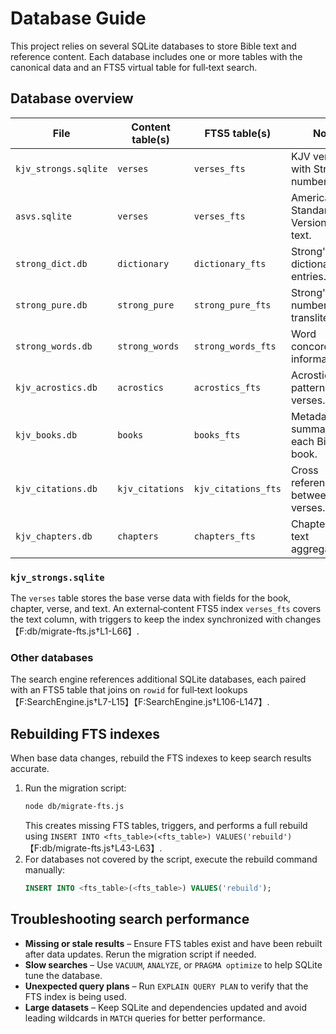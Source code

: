 # Database Guide

This project relies on several SQLite databases to store Bible text and reference content. Each database includes one or more tables with the canonical data and an FTS5 virtual table for full‑text search.

## Database overview

| File | Content table(s) | FTS5 table(s) | Notes |
| --- | --- | --- | --- |
| `kjv_strongs.sqlite` | `verses` | `verses_fts` | KJV verse text with Strong's numbers. |
| `asvs.sqlite` | `verses` | `verses_fts` | American Standard Version verse text. |
| `strong_dict.db` | `dictionary` | `dictionary_fts` | Strong's dictionary entries. |
| `strong_pure.db` | `strong_pure` | `strong_pure_fts` | Strong's numbers with transliterations. |
| `strong_words.db` | `strong_words` | `strong_words_fts` | Word concordance information. |
| `kjv_acrostics.db` | `acrostics` | `acrostics_fts` | Acrostic patterns within verses. |
| `kjv_books.db` | `books` | `books_fts` | Metadata and summaries for each Bible book. |
| `kjv_citations.db` | `kjv_citations` | `kjv_citations_fts` | Cross references between verses. |
| `kjv_chapters.db` | `chapters` | `chapters_fts` | Chapter‑level text aggregates. |

### `kjv_strongs.sqlite`
The `verses` table stores the base verse data with fields for the book, chapter, verse, and text. An external‑content FTS5 index `verses_fts` covers the text column, with triggers to keep the index synchronized with changes【F:db/migrate-fts.js†L1-L66】.

### Other databases
The search engine references additional SQLite databases, each paired with an FTS5 table that joins on `rowid` for full‑text lookups【F:SearchEngine.js†L7-L15】【F:SearchEngine.js†L106-L147】.

## Rebuilding FTS indexes
When base data changes, rebuild the FTS indexes to keep search results accurate.

1. Run the migration script:
   ```bash
   node db/migrate-fts.js
   ```
   This creates missing FTS tables, triggers, and performs a full rebuild using `INSERT INTO <fts_table>(<fts_table>) VALUES('rebuild')`【F:db/migrate-fts.js†L43-L63】.
2. For databases not covered by the script, execute the rebuild command manually:
   ```sql
   INSERT INTO <fts_table>(<fts_table>) VALUES('rebuild');
   ```

## Troubleshooting search performance
- **Missing or stale results** – Ensure FTS tables exist and have been rebuilt after data updates. Rerun the migration script if needed.
- **Slow searches** – Use `VACUUM`, `ANALYZE`, or `PRAGMA optimize` to help SQLite tune the database.
- **Unexpected query plans** – Run `EXPLAIN QUERY PLAN` to verify that the FTS index is being used.
- **Large datasets** – Keep SQLite and dependencies updated and avoid leading wildcards in `MATCH` queries for better performance.
